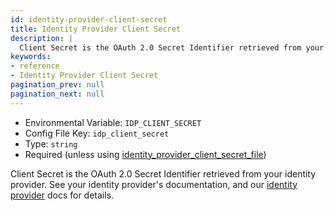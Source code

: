 ```yaml
---
id: identity-provider-client-secret
title: Identity Provider Client Secret
description: |
  Client Secret is the OAuth 2.0 Secret Identifier retrieved from your identity provider.
keywords:
- reference
- Identity Provider Client Secret
pagination_prev: null
pagination_next: null
---
```


- Environmental Variable: `IDP_CLIENT_SECRET`
- Config File Key: `idp_client_secret`
- Type: `string`
- Required (unless using [identity_provider_client_secret_file](./identity-provider-client-secret-file))

Client Secret is the OAuth 2.0 Secret Identifier retrieved from your identity provider. See your identity provider's documentation, and our [identity provider](/docs/identity-providers/) docs for details.
